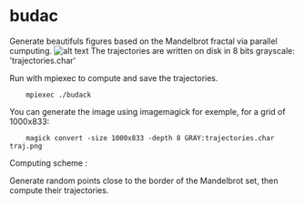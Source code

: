 # budac
Generate beautifuls figures based on the Mandelbrot fractal via parallel cumputing.
![alt text](trajhd.png)
The trajectories are written on disk in 8 bits grayscale: 'trajectories.char'

Run with mpiexec to compute and save the trajectories.

        mpiexec ./budack

You can generate the image using imagemagick for exemple, for a grid of 1000x833: 

        magick convert -size 1000x833 -depth 8 GRAY:trajectories.char traj.png 

Computing scheme :

Generate random points close to the border of the Mandelbrot set, then compute their trajectories.
